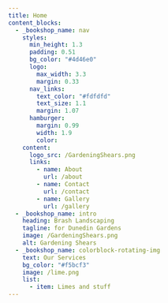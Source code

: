 ```yaml
---
title: Home
content_blocks:
  - _bookshop_name: nav
    styles:
      min_height: 1.3
      padding: 0.51
      bg_color: "#4d46e0"
      logo:
        max_width: 3.3
        margin: 0.33
      nav_links:
        text_color: "#fdfdfd"
        text_size: 1.1
        margin: 1.07
      hamburger:
        margin: 0.99
        width: 1.9
        color:
    content:
      logo_src: /GardeningShears.png
      links:
        - name: About
          url: /about
        - name: Contact
          url: /contact
        - name: Gallery
          url: /gallery
  - _bookshop_name: intro
    heading: Brash Landscaping
    tagline: for Dunedin Gardens
    image: /GardeningShears.png
    alt: Gardening Shears
  - _bookshop_name: colorblock-rotating-img
    text: Our Services
    bg_color: "#f5bcf3"
    image: /lime.png
    list:
      - item: Limes and stuff
---
```


